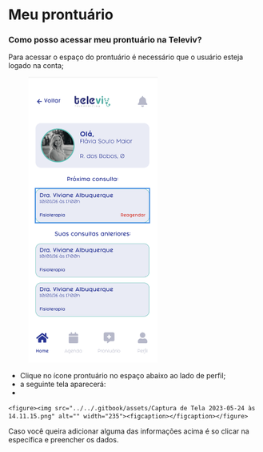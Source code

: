 # Meu prontuário

### Como posso acessar meu prontuário na Televiv?

Para acessar o espaço do prontuário é necessário que o usuário esteja logado na conta;

<figure><img src="../../../.gitbook/assets/image (2).png" alt="" width="259"><figcaption></figcaption></figure>

* Clique no ícone prontuário no espaço abaixo ao lado de perfil;
* a seguinte tela aparecerá:
*

```
<figure><img src="../../.gitbook/assets/Captura de Tela 2023-05-24 às 14.11.15.png" alt="" width="235"><figcaption></figcaption></figure>
```

Caso você queira adicionar alguma das informações acima é so clicar na específica e preencher os dados.
